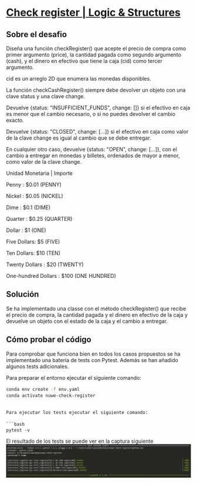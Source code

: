 # [Check register | Logic & Structures](https://nuwe.io/dev/challenges/logic-and-structures-check-register)

## Sobre el desafio

Diseña una función checkRegister() que acepte el precio de compra como primer argumento (price), la cantidad pagada como segundo argumento (cash), y el dinero en efectivo que tiene la caja (cid) como tercer argumento.

cid es un arreglo 2D que enumera las monedas disponibles.

La función checkCashRegister() siempre debe devolver un objeto con una clave status y una clave change.

Devuelve {status: "INSUFFICIENT_FUNDS", change: []} si el efectivo en caja es menor que el cambio necesario, o si no puedes devolver el cambio exacto.

Devuelve {status: "CLOSED", change: [...]} si el efectivo en caja como valor de la clave change es igual al cambio que se debe entregar.

En cualquier otro caso, devuelve {status: "OPEN", change: [...]}, con el cambio a entregar en monedas y billetes, ordenados de mayor a menor, como valor de la clave change.

Unidad Monetaria |  Importe

Penny : $0.01 (PENNY)

Nickel : $0.05 (NICKEL)

Dime : $0.1 (DIME)

Quarter : $0.25 (QUARTER)

Dollar : $1 (ONE)

Five Dollars: $5 (FIVE)

Ten Dollars: $10 (TEN)

Twenty Dollars : $20 (TWENTY)

One-hundred Dollars : $100 (ONE HUNDRED)


## Solución
Se ha implementado una classe con el método checkRegister() que recibe el precio de compra, la cantidad pagada y el dinero en efectivo de la caja y devuelve un objeto con el estado de la caja y el cambio a entregar.

## Cómo probar el código
Para comprobar que funciona bien en todos los casos propuestos se ha implementado una batería de tests con Pytest. Además se han añadido algunos tests adicionales.

Para preparar el entorno ejecutar el siguiente comando:

```bash
conda env create -f env.yaml
conda activate nuwe-check-register
```
```

Para ejecutar los tests ejecutar el siguiente comando:

```bash
pytest -v
```
El resultado de los tests se puede ver en la captura siguiente
![Expresión regular](img/test.png)